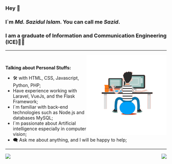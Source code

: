 ### Hey 👋
### I`m ___Md. Sazidul Islam___. You can call me ___Sazid___.
### I am a graduate of Information and Communication Engineering (ICE)👨‍🎓 
---
<img align="right" src='https://github.com/dizas9/dizas9/blob/main/gif.gif' width="250"/><br>


__Talking about Personal Stuffs:__
+ 🛠 with HTML, CSS, Javascript, Python, PHP;
+ Have experience working with Laravel, VueJs,
  and the Flask Framework;
+ I`m familiar with back-end technologies such as
   Node.js and databases MySQL;
+ I`m passionate about Artificial intelligence
   especially in computer vision;  
+ 🗨 Ask me about anything, and I will be happy to help;<br>
---

<a href="https://github.com/anuraghazra/github-readme-stats">
  <img height=200 align="right" src="https://github-readme-stats.vercel.app/api?username=dizas9&theme=radical" />
</a>
<a href="https://github.com/anuraghazra/convoychat">
  <img height=200 align="left" src="https://github-readme-stats.vercel.app/api/top-langs?username=dizas9&layout=donut&langs_count=8&card_width=400" />
</a>

